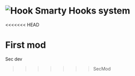 ![Hook](http://www.veryicon.com/icon/preview/Movie%20&%20TV/Jolly%20Roger%20Vol.%202/Hook%20Icon.jpg) Smarty Hooks system 
=============
<<<<<<< HEAD


First mod
=======
 
Sec dev
>>>>>>> SecMod
